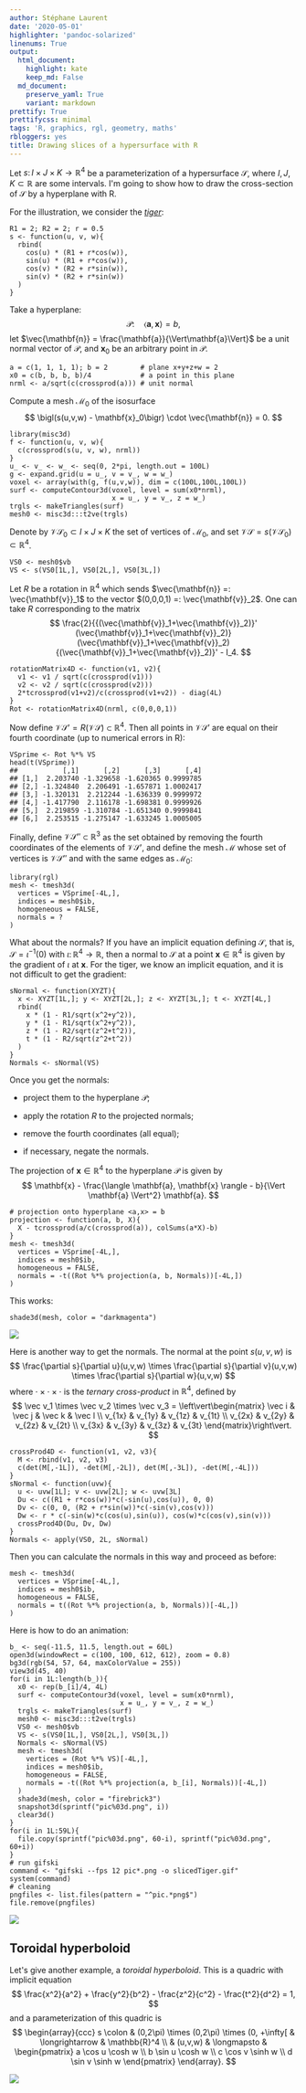 ```yaml
---
author: Stéphane Laurent
date: '2020-05-01'
highlighter: 'pandoc-solarized'
linenums: True
output:
  html_document:
    highlight: kate
    keep_md: False
  md_document:
    preserve_yaml: True
    variant: markdown
prettify: True
prettifycss: minimal
tags: 'R, graphics, rgl, geometry, maths'
rbloggers: yes
title: Drawing slices of a hypersurface with R
---
```


Let $s \colon I \times J \times K \to \mathbb{R}^4$ be a
parameterization of a hypersurface $\mathcal{S}$, where
$I,J,K \subset \mathbb{R}$ are some intervals. I'm going to show how to
draw the cross-section of $\mathcal{S}$ by a hyperplane with R.

For the illustration, we consider the
[*tiger*](http://hi.gher.space/wiki/Tiger):

``` {.r}
R1 = 2; R2 = 2; r = 0.5
s <- function(u, v, w){
  rbind(
    cos(u) * (R1 + r*cos(w)),
    sin(u) * (R1 + r*cos(w)),
    cos(v) * (R2 + r*sin(w)),
    sin(v) * (R2 + r*sin(w))
  )
}
```

Take a hyperplane: $$
\mathcal{P}\colon \quad \langle \mathbf{a}, \mathbf{x} \rangle = b,
$$ let $\vec{\mathbf{n}} = \frac{\mathbf{a}}{\Vert\mathbf{a}\Vert}$ be a
unit normal vector of $\mathcal{P}$, and $\mathbf{x}_0$ be an arbitrary
point in $\mathcal{P}$.

``` {.r}
a = c(1, 1, 1, 1); b = 2        # plane x+y+z+w = 2
x0 = c(b, b, b, b)/4            # a point in this plane
nrml <- a/sqrt(c(crossprod(a))) # unit normal
```

Compute a mesh $\mathcal{M}_0$ of the isosurface $$
\bigl(s(u,v,w) - \mathbf{x}_0\bigr) \cdot \vec{\mathbf{n}} = 0.
$$

``` {.r}
library(misc3d)
f <- function(u, v, w){
  c(crossprod(s(u, v, w), nrml))
}
u_ <- v_ <- w_ <- seq(0, 2*pi, length.out = 100L)
g <- expand.grid(u = u_, v = v_, w = w_)
voxel <- array(with(g, f(u,v,w)), dim = c(100L,100L,100L))
surf <- computeContour3d(voxel, level = sum(x0*nrml), 
                         x = u_, y = v_, z = w_)
trgls <- makeTriangles(surf)
mesh0 <- misc3d:::t2ve(trgls)
```

Denote by $\mathcal{V}\mathcal{S}_0 \subset I \times J \times K$ the set
of vertices of $\mathcal{M}_0$, and set
$\mathcal{V}\mathcal{S} = s(\mathcal{V}\mathcal{S}_0) \subset \mathbb{R}^4$.

``` {.r}
VS0 <- mesh0$vb
VS <- s(VS0[1L,], VS0[2L,], VS0[3L,]) 
```

Let $R$ be a rotation in $\mathbb{R}^4$ which sends
$\vec{\mathbf{n}} =: \vec{\mathbf{v}}_1$ to the vector
$(0,0,0,1) =: \vec{\mathbf{v}}_2$. One can take $R$ corresponding to the
matrix $$
\frac{2}{{(\vec{\mathbf{v}}_1+\vec{\mathbf{v}}_2)}'
(\vec{\mathbf{v}}_1+\vec{\mathbf{v}}_2)}
(\vec{\mathbf{v}}_1+\vec{\mathbf{v}}_2)
{(\vec{\mathbf{v}}_1+\vec{\mathbf{v}}_2)}' - I_4.
$$

``` {.r}
rotationMatrix4D <- function(v1, v2){
  v1 <- v1 / sqrt(c(crossprod(v1)))
  v2 <- v2 / sqrt(c(crossprod(v2)))
  2*tcrossprod(v1+v2)/c(crossprod(v1+v2)) - diag(4L)
}
Rot <- rotationMatrix4D(nrml, c(0,0,0,1))
```

Now define
$\mathcal{V}\mathcal{S}' = R(\mathcal{V}\mathcal{S}) \subset \mathbb{R}^4$.
Then all points in $\mathcal{V}\mathcal{S}'$ are equal on their fourth
coordinate (up to numerical errors in R):

``` {.r}
VSprime <- Rot %*% VS
head(t(VSprime))
##           [,1]      [,2]      [,3]      [,4]
## [1,]  2.203740 -1.329658 -1.620365 0.9999785
## [2,] -1.324840  2.206491 -1.657871 1.0002417
## [3,] -1.320131  2.212244 -1.636339 0.9999972
## [4,] -1.417790  2.116178 -1.698381 0.9999926
## [5,]  2.219859 -1.310784 -1.651340 0.9999841
## [6,]  2.253515 -1.275147 -1.633245 1.0005005
```

Finally, define $\mathcal{V}\mathcal{S}'' \subset \mathbb{R}^3$ as the
set obtained by removing the fourth coordinates of the elements of
$\mathcal{V}\mathcal{S}'$, and define the mesh $\mathcal{M}$ whose set
of vertices is $\mathcal{V}\mathcal{S}''$ and with the same edges as
$\mathcal{M}_0$:

``` {.r}
library(rgl)
mesh <- tmesh3d(
  vertices = VSprime[-4L,],
  indices = mesh0$ib,
  homogeneous = FALSE,
  normals = ?
)
```

What about the normals? If you have an implicit equation defining
$\mathcal{S}$, that is, $\mathcal{S} = \iota^{-1}(0)$ with
$\iota\colon \mathbb{R}^4 \to \mathbb{R}$, then a normal to
$\mathcal{S}$ at a point $\mathbf{x} \in \mathbb{R}^4$ is given by the
gradient of $\iota$ at $\mathbf{x}$. For the tiger, we know an implicit
equation, and it is not difficult to get the gradient:

``` {.r}
sNormal <- function(XYZT){
  x <- XYZT[1L,]; y <- XYZT[2L,]; z <- XYZT[3L,]; t <- XYZT[4L,]
  rbind(
    x * (1 - R1/sqrt(x^2+y^2)),
    y * (1 - R1/sqrt(x^2+y^2)),
    z * (1 - R2/sqrt(z^2+t^2)),
    t * (1 - R2/sqrt(z^2+t^2))
  )
}
Normals <- sNormal(VS)
```

Once you get the normals:

-   project them to the hyperplane $\mathcal{P}$;

-   apply the rotation $R$ to the projected normals;

-   remove the fourth coordinates (all equal);

-   if necessary, negate the normals.

The projection of $\mathbf{x} \in \mathbb{R}^4$ to the hyperplane
$\mathcal{P}$ is given by $$
\mathbf{x} - 
\frac{\langle \mathbf{a}, \mathbf{x} \rangle - b}{\Vert \mathbf{a} \Vert^2} 
\mathbf{a}.
$$

``` {.r}
# projection onto hyperplane <a,x> = b
projection <- function(a, b, X){
  X - tcrossprod(a/c(crossprod(a)), colSums(a*X)-b)
}
mesh <- tmesh3d(
  vertices = VSprime[-4L,], 
  indices = mesh0$ib, 
  homogeneous = FALSE,
  normals = -t((Rot %*% projection(a, b, Normals))[-4L,])
)
```

This works:

``` {.r}
shade3d(mesh, color = "darkmagenta")
```

![](figures/tiger1.png)

Here is another way to get the normals. The normal at the point
$s(u,v,w)$ is $$
\frac{\partial s}{\partial u}(u,v,w) \times
\frac{\partial s}{\partial v}(u,v,w) \times
\frac{\partial s}{\partial w}(u,v,w) 
$$ where $\cdot \times \cdot \times \cdot$ is the *ternary
cross-product* in $\mathbb{R}^4$, defined by $$
\vec v_1 \times \vec v_2 \times \vec v_3 = 
\left\vert\begin{matrix}
\vec i & \vec j & \vec k & \vec l \\ 
v_{1x} & v_{1y} & v_{1z} & v_{1t} \\ 
v_{2x} & v_{2y} & v_{2z} & v_{2t} \\ 
v_{3x} & v_{3y} & v_{3z} & v_{3t} 
\end{matrix}\right\vert.
$$

``` {.r}
crossProd4D <- function(v1, v2, v3){
  M <- rbind(v1, v2, v3)
  c(det(M[,-1L]), -det(M[,-2L]), det(M[,-3L]), -det(M[,-4L]))
}
sNormal <- function(uvw){
  u <- uvw[1L]; v <- uvw[2L]; w <- uvw[3L]
  Du <- c((R1 + r*cos(w))*c(-sin(u),cos(u)), 0, 0)
  Dv <- c(0, 0, (R2 + r*sin(w))*c(-sin(v),cos(v)))
  Dw <- r * c(-sin(w)*c(cos(u),sin(u)), cos(w)*c(cos(v),sin(v)))
  crossProd4D(Du, Dv, Dw)
}
Normals <- apply(VS0, 2L, sNormal)
```

Then you can calculate the normals in this way and proceed as before:

``` {.r}
mesh <- tmesh3d(
  vertices = VSprime[-4L,], 
  indices = mesh0$ib, 
  homogeneous = FALSE,
  normals = t((Rot %*% projection(a, b, Normals))[-4L,])
)
```

Here is how to do an animation:

``` {.r}
b_ <- seq(-11.5, 11.5, length.out = 60L)
open3d(windowRect = c(100, 100, 612, 612), zoom = 0.8)
bg3d(rgb(54, 57, 64, maxColorValue = 255))
view3d(45, 40)
for(i in 1L:length(b_)){
  x0 <- rep(b_[i]/4, 4L) 
  surf <- computeContour3d(voxel, level = sum(x0*nrml), 
                           x = u_, y = v_, z = w_)
  trgls <- makeTriangles(surf)
  mesh0 <- misc3d:::t2ve(trgls)
  VS0 <- mesh0$vb
  VS <- s(VS0[1L,], VS0[2L,], VS0[3L,])
  Normals <- sNormal(VS)
  mesh <- tmesh3d(
    vertices = (Rot %*% VS)[-4L,], 
    indices = mesh0$ib, 
    homogeneous = FALSE,
    normals = -t((Rot %*% projection(a, b_[i], Normals))[-4L,])
  )
  shade3d(mesh, color = "firebrick3")
  snapshot3d(sprintf("pic%03d.png", i))
  clear3d()
}
for(i in 1L:59L){
  file.copy(sprintf("pic%03d.png", 60-i), sprintf("pic%03d.png", 60+i))
}
# run gifski
command <- "gifski --fps 12 pic*.png -o slicedTiger.gif"
system(command)
# cleaning
pngfiles <- list.files(pattern = "^pic.*png$")
file.remove(pngfiles)
```

![](figures/tiger2.gif)

Toroidal hyperboloid
--------------------

Let's give another example, a *toroidal hyperboloid*. This is a quadric
with implicit equation $$
\frac{x^2}{a^2} + \frac{y^2}{b^2} - \frac{z^2}{c^2} - \frac{t^2}{d^2} = 1,
$$ and a parameterization of this quadric is $$
\begin{array}{ccc}
s \colon & (0,2\pi) \times (0,2\pi) \times (0, +\infty[ & 
\longrightarrow & \mathbb{R}^4 \\
 & (u,v,w) & \longmapsto & 
\begin{pmatrix}
a \cos u \cosh w \\ 
b \sin u \cosh w \\
c \cos v \sinh w \\
d \sin v \sinh w 
\end{pmatrix}
\end{array}.
$$

![](figures/toroidalHyperboloid.gif)

